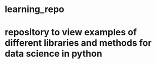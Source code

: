# learning_repo
# repository to view examples of different libraries and methods for data science in python
